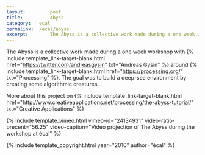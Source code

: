 ```yaml
---
layout: 		post
title: 			Abyss
category: 	ecal
permalink: 	/ecal/abyss
excerpt:		The Abyss is a collective work made during a one week workshop with Andreas Gysin around Processing. The goal was to build a deep-sea environment by creating some algorithmic creatures.
---
```


The Abyss is a collective work made during a one week workshop with {% include template_link-target-blank.html href="https://twitter.com/andreasgysin" txt="Andreas&nbsp;Gysin" %} around {% include template_link-target-blank.html href="https://processing.org/" txt="Processing" %}. The goal was to build a deep-sea environment by creating some algorithmic creatures.

More about this project on {% include template_link-target-blank.html href="http://www.creativeapplications.net/processing/the-abyss-tutorial/" txt="Creative&nbsp;Applications" %}

{% include template_vimeo.html vimeo-id="24134931" video-ratio-precent="56.25" video-caption="Video projection of The Abyss during the workshop at écal" %}

{% include template_copyright.html year="2010" author="écal" %}